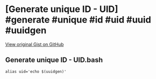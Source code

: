 # [Generate unique ID - UID] #generate #unique #id #uid #uuid #uuidgen

[View original Gist on GitHub](https://gist.github.com/Integralist/024582e886a039a022cc7359dfc6f8e3)

## Generate unique ID - UID.bash

```shell
alias uid='echo $(uuidgen)'
```


